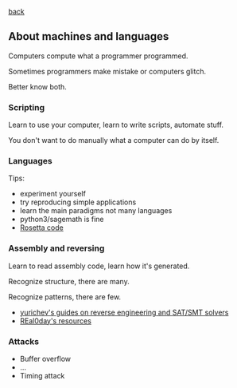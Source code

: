 [back](README.md)

## About machines and languages

Computers compute what a programmer programmed.

Sometimes programmers make mistake or computers glitch.

Better know both.

### Scripting

Learn to use your computer, learn to write scripts, automate stuff.

You don't want to do manually what a computer can do by itself.

### Languages

Tips:

- experiment yourself
- try reproducing simple applications
- learn the main paradigms not many languages
- python3/sagemath is fine
- [Rosetta code](https://rosettacode.org/wiki/Rosetta_Code)

### Assembly and reversing

Learn to read assembly code, learn how it's generated.

Recognize structure, there are many.

Recognize patterns, there are few.

- [yurichev's guides on reverse engineering and SAT/SMT solvers](https://beginners.re/)
- [REal0day's resources](https://www.real0day.com/resources)

### Attacks

- Buffer overflow
- ...
- Timing attack
